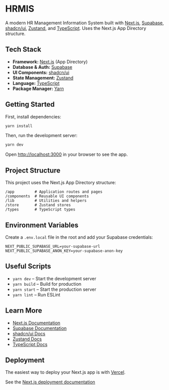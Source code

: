 # HRMIS

A modern HR Management Information System built with [Next.js](https://nextjs.org), [Supabase](https://supabase.com), [shadcn/ui](https://ui.shadcn.com), [Zustand](https://zustand-demo.pmnd.rs/), and [TypeScript](https://www.typescriptlang.org/). Uses the Next.js App Directory structure.

## Tech Stack

- **Framework:** [Next.js](https://nextjs.org) (App Directory)
- **Database & Auth:** [Supabase](https://supabase.com)
- **UI Components:** [shadcn/ui](https://ui.shadcn.com)
- **State Management:** [Zustand](https://zustand-demo.pmnd.rs/)
- **Language:** [TypeScript](https://www.typescriptlang.org/)
- **Package Manager:** [Yarn](https://yarnpkg.com/)

## Getting Started

First, install dependencies:

```bash
yarn install
```

Then, run the development server:

```bash
yarn dev
```

Open [http://localhost:3000](http://localhost:3000) in your browser to see the app.

## Project Structure

This project uses the Next.js App Directory structure:

```
/app         # Application routes and pages
/components  # Reusable UI components
/lib         # Utilities and helpers
/store       # Zustand stores
/types       # TypeScript types
```

## Environment Variables

Create a `.env.local` file in the root and add your Supabase credentials:

```
NEXT_PUBLIC_SUPABASE_URL=your-supabase-url
NEXT_PUBLIC_SUPABASE_ANON_KEY=your-supabase-anon-key
```

## Useful Scripts

- `yarn dev` – Start the development server
- `yarn build` – Build for production
- `yarn start` – Start the production server
- `yarn lint` – Run ESLint

## Learn More

- [Next.js Documentation](https://nextjs.org/docs)
- [Supabase Documentation](https://supabase.com/docs)
- [shadcn/ui Docs](https://ui.shadcn.com/docs)
- [Zustand Docs](https://docs.pmnd.rs/zustand/getting-started/introduction)
- [TypeScript Docs](https://www.typescriptlang.org/docs/)

## Deployment

The easiest way to deploy your Next.js app is with [Vercel](https://vercel.com/new?utm_medium=default-template&filter=next.js&utm_source=create-next-app&utm_campaign=create-next-app-readme).

See the [Next.js deployment documentation](https://nextjs.org/docs/app/building-your-application/deploying)
